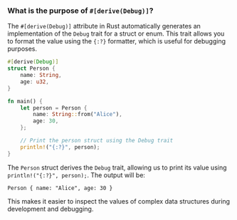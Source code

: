 ### What is the purpose of `#[derive(Debug)]`?

The `#[derive(Debug)]` attribute in Rust automatically generates an implementation of the `Debug` trait for a struct or enum. This trait allows you to format the value using the `{:?}` formatter, which is useful for debugging purposes.

```rust
#[derive(Debug)]
struct Person {
    name: String,
    age: u32,
}

fn main() {
    let person = Person {
        name: String::from("Alice"),
        age: 30,
    };

    // Print the person struct using the Debug trait
    println!("{:?}", person);
}
```

The `Person` struct derives the `Debug` trait, allowing us to print its value using `println!("{:?}", person);`. The output will be:

```
Person { name: "Alice", age: 30 }
```

This makes it easier to inspect the values of complex data structures during development and debugging.
